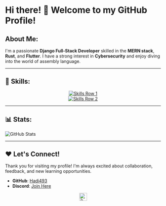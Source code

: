 # Hi there! 👋 Welcome to my GitHub Profile!

## About Me:
I'm a passionate **Django Full-Stack Developer** skilled in the **MERN stack**, **Rust**, and **Flutter**. I have a strong interest in **Cybersecurity** and enjoy diving into the world of assembly language.

---

## 🚀 Skills:
<p align="center"> 
  <a href="https://skillicons.dev">
    <img src="https://skillicons.dev/icons?i=django,python,javascript,react,express,mongodb,rust,flutter,linux,git" alt="Skills Row 1"/><br/>
    <img src="https://skillicons.dev/icons?i=html,css,tailwind,sqlite,nginx,bootstrap,postman,docker,figma,vscode" alt="Skills Row 2"/>
  </a>
</p>

---

## 📊 Stats:
![GitHub Stats](https://github-readme-stats.vercel.app/api?username=Hadi493&show_icons=true&theme=highcontrast&hide_border=true&border_radius=8)

---

## ❤️ Let's Connect!
Thank you for visiting my profile! I'm always excited about collaboration, feedback, and new learning opportunities.

- **GitHub**: [Hadi493](https://github.com/Hadi493)  
- **Discord**: [Join Here](https://discord.gg/Z3NCMKGx)  

<p align="center">
  <img src="https://raw.githubusercontent.com/Tarikul-Islam-Anik/Animated-Fluent-Emojis/master/Emojis/Travel%20and%20places/Rocket.png" alt="Rocket" width="25" height="25" />
</p>
